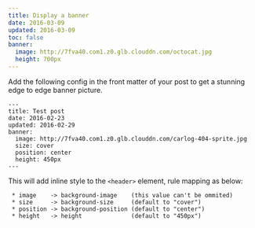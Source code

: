 ```yaml
---
title: Display a banner
date: 2016-03-09
updated: 2016-03-09
toc: false
banner:
  image: http://7fva40.com1.z0.glb.clouddn.com/octocat.jpg
  height: 700px
---
```


Add the following config in the front matter of your post to get a stunning edge to edge banner picture.

```
---
title: Test post
date: 2016-02-23
updated: 2016-02-29
banner:
  image: http://7fva40.com1.z0.glb.clouddn.com/carlog-404-sprite.jpg
  size: cover
  position: center
  height: 450px
---
```


This will add inline style to the `<header>` element, rule mapping as below:

```
 * image    -> background-image    (this value can't be ommited)
 * size     -> background-size     (default to "cover")
 * position -> background-position (default to "center")
 * height   -> height              (default to "450px")
```